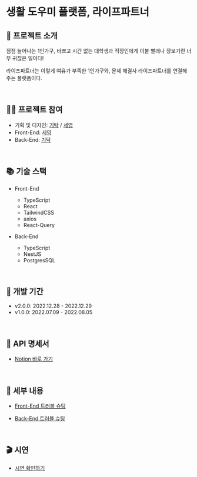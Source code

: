 # 생활 도우미 플랫폼, 라이프파트너

## 💁 프로젝트 소개

점점 늘어나는 1인가구, 바쁘고 시간 없는 대학생과 직장인에게 이불 빨래나 장보기란 너무 귀찮은 일이다!

라이프파트너는 이렇게 여유가 부족한 1인가구와, 문제 해결사 라이프파트너를 연결해주는 플랫폼이다.

<br />

## 🧑‍💻 프로젝트 참여

- 기획 및 디자인: [기탁](https://github.com/nagitak) / [세영](https://github.com/soonzero)
- Front-End: [세영](https://github.com/life-partner/FE)
- Back-End: [기탁](https://github.com/Gitakkkk/LifePartner_V2.0)

<br />

## 📚 기술 스택

- Front-End
  - TypeScript
  - React
  - TailwindCSS
  - axios
  - React-Query
  
- Back-End
  - TypeScript
  - NestJS
  - PostgresSQL

<br />

## 📆 개발 기간

- v2.0.0: 2022.12.28 - 2022.12.29
- v1.0.0: 2022.07.09 - 2022.08.05

<br />

## 📝 API 명세서

- [Notion 바로 가기](https://lifepartner.notion.site/API-9a147b99100b4355889e51cf4805eae4)

<br />

## 📑 세부 내용

- [Front-End 트러블 슈팅](https://lifepartner.notion.site/Client-troubleshooting-f012e01129cc48dcaa0c397bd0bade60)

- [Back-End 트러블 슈팅](https://takdev.tistory.com/category/%ED%94%84%EB%A1%9C%EC%A0%9D%ED%8A%B8)

<br />

## 🎬 시연

- [시연 확인하기](https://soonzero.notion.site/5881b10d3ea54755b9f9f267185373f2)
